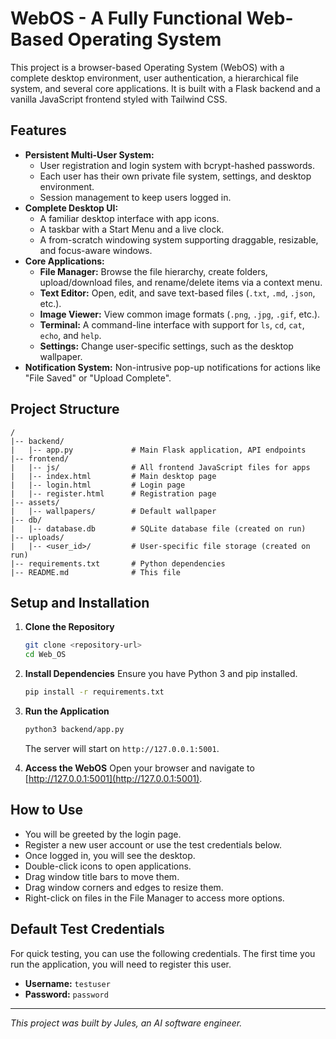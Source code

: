 # WebOS - A Fully Functional Web-Based Operating System

This project is a browser-based Operating System (WebOS) with a complete desktop environment, user authentication, a hierarchical file system, and several core applications. It is built with a Flask backend and a vanilla JavaScript frontend styled with Tailwind CSS.

## Features

*   **Persistent Multi-User System:**
    *   User registration and login system with bcrypt-hashed passwords.
    *   Each user has their own private file system, settings, and desktop environment.
    *   Session management to keep users logged in.
*   **Complete Desktop UI:**
    *   A familiar desktop interface with app icons.
    *   A taskbar with a Start Menu and a live clock.
    *   A from-scratch windowing system supporting draggable, resizable, and focus-aware windows.
*   **Core Applications:**
    *   **File Manager:** Browse the file hierarchy, create folders, upload/download files, and rename/delete items via a context menu.
    *   **Text Editor:** Open, edit, and save text-based files (`.txt`, `.md`, `.json`, etc.).
    *   **Image Viewer:** View common image formats (`.png`, `.jpg`, `.gif`, etc.).
    *   **Terminal:** A command-line interface with support for `ls`, `cd`, `cat`, `echo`, and `help`.
    *   **Settings:** Change user-specific settings, such as the desktop wallpaper.
*   **Notification System:** Non-intrusive pop-up notifications for actions like "File Saved" or "Upload Complete".

## Project Structure

```
/
|-- backend/
|   |-- app.py             # Main Flask application, API endpoints
|-- frontend/
|   |-- js/                # All frontend JavaScript files for apps
|   |-- index.html         # Main desktop page
|   |-- login.html         # Login page
|   |-- register.html      # Registration page
|-- assets/
|   |-- wallpapers/        # Default wallpaper
|-- db/
|   |-- database.db        # SQLite database file (created on run)
|-- uploads/
|   |-- <user_id>/         # User-specific file storage (created on run)
|-- requirements.txt       # Python dependencies
|-- README.md              # This file
```

## Setup and Installation

1.  **Clone the Repository**
    ```bash
    git clone <repository-url>
    cd Web_OS
    ```

2.  **Install Dependencies**
    Ensure you have Python 3 and pip installed.
    ```bash
    pip install -r requirements.txt
    ```

3.  **Run the Application**
    ```bash
    python3 backend/app.py
    ```
    The server will start on `http://127.0.0.1:5001`.

4.  **Access the WebOS**
    Open your browser and navigate to [http://127.0.0.1:5001](http://127.0.0.1:5001).

## How to Use

*   You will be greeted by the login page.
*   Register a new user account or use the test credentials below.
*   Once logged in, you will see the desktop.
*   Double-click icons to open applications.
*   Drag window title bars to move them.
*   Drag window corners and edges to resize them.
*   Right-click on files in the File Manager to access more options.

## Default Test Credentials

For quick testing, you can use the following credentials. The first time you run the application, you will need to register this user.

*   **Username:** `testuser`
*   **Password:** `password`

---
*This project was built by Jules, an AI software engineer.*
